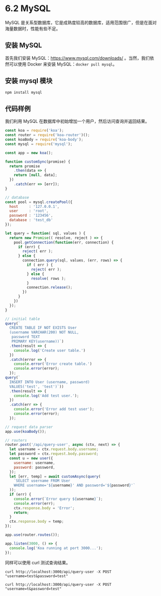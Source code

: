 # 6.2 MySQL

MySQL 是关系型数据库，它是成熟度较高的数据库，适用范围很广，但是在面对海量数据时，性能有些不足。

## 安装 MySQL

首先我们安装 MySQL：https://www.mysql.com/downloads/ 。当然，我们依然可以使用 Docker 来安装 MySQL：`docker pull mysql`。

## 安装 mysql 模块

```bash
npm install mysql
```

## 代码样例

我们利用 MySQL 在数据库中初始增加一个用户，然后访问查询并返回结果。

```javascript
const koa = require('koa');
const router = require('koa-router')();
const koaBody = require('koa-body');
const mysql = require('mysql');

const app = new koa();

function customSync(promise) {
  return promise
    .then(data => {
    return [null, data];
  })
    .catch(err => [err]);
}

// database
const pool = mysql.createPool({
  host     : '127.0.0.1',
  user     : 'root',
  password : '123456',
  database : 'test_db'
});

let query = function( sql, values ) {
  return new Promise(( resolve, reject ) => {
    pool.getConnection(function(err, connection) {
      if (err) {
        reject( err );
      } else {
        connection.query(sql, values, (err, rows) => {
          if ( err ) {
            reject( err );
          } else {
            resolve( rows );
          }
          connection.release();
        })
      }
    })
  });
}

// initial table
query(`
  CREATE TABLE IF NOT EXISTS User
  (username VARCHAR(200) NOT NULL,
   password TEXT
   PRIMARY KEY(username))`)
  .then(result => {
    console.log('Create user table.')
  })
  .catch(error => {
    console.error('Error create table.')
    console.error(error);
  });
query(`
  INSERT INTO User (username, password)
  VALUES('test', 'test')`))
  .then(result => {
    console.log('Add test user.');
  })
  .catch(err => {
    console.error('Error add test user');
    console.error(error);
  });

// request data parser
app.use(koaBody());

// routers
router.post('/api/query-user', async (ctx, next) => {
  let username = ctx.request.body.username;
  let password = ctx.request.body.password;
  const u = new user({
    username: username,
    password: password,
  });
  let [err, temp] = await customAsync(query(
    `SELECT username FROM User
    WHERE username='${username}' AND password='${password}'`
  ));
  if (err) {
    console.error(`Error query ${username}`);
    console.error(err);
    ctx.response.body = 'Error';
    return;
  }
  ctx.response.body = temp;
});

app.use(router.routes());

app.listen(3000, () => {
  console.log('Koa running at port 3000...');
});
```

同样可以使用 curl 测试查询结果。

`curl http://localhost:3000/api/query-user -X POST "username=test&password=test"`

`curl http://localhost:3000/api/query-user -X POST "username=t&password=test"`